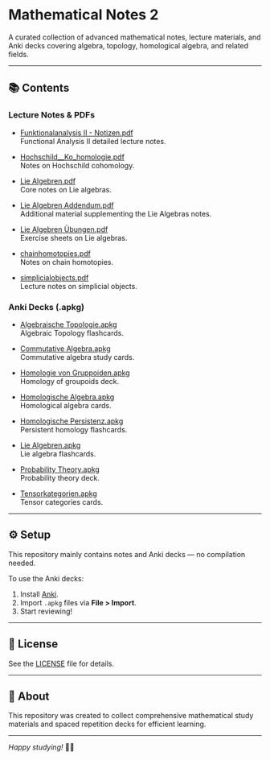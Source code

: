 # Mathematical Notes 2

A curated collection of advanced mathematical notes, lecture materials, and Anki decks covering algebra, topology, homological algebra, and related fields.

---

## 📚 Contents

### Lecture Notes & PDFs

- [Funktionalanalysis II - Notizen.pdf](Funktionalanalysis%20II%20-%20Notizen.pdf)  
  Functional Analysis II detailed lecture notes.

- [Hochschild__Ko_homologie.pdf](Hochschild__Ko_homologie.pdf)  
  Notes on Hochschild cohomology.

- [Lie Algebren.pdf](Lie%20Algebren.pdf)  
  Core notes on Lie algebras.

- [Lie Algebren Addendum.pdf](Lie%20Algebren%20Addendum.pdf)  
  Additional material supplementing the Lie Algebras notes.

- [Lie Algebren Übungen.pdf](Lie%20Algebren%20%C3%9Cbungen.pdf)  
  Exercise sheets on Lie algebras.

- [chainhomotopies.pdf](chainhomotopies.pdf)  
  Notes on chain homotopies.

- [simplicialobjects.pdf](simplicialobjects.pdf)  
  Lecture notes on simplicial objects.

### Anki Decks (.apkg)

- [Algebraische Topologie.apkg](Algebraische%20Topologie.apkg)  
  Algebraic Topology flashcards.

- [Commutative Algebra.apkg](Commutative%20Algebra.apkg)  
  Commutative algebra study cards.

- [Homologie von Gruppoiden.apkg](Homologie%20von%20Gruppoiden.apkg)  
  Homology of groupoids deck.

- [Homologische Algebra.apkg](Homologische%20Algebra.apkg)  
  Homological algebra cards.

- [Homologische Persistenz.apkg](Homologische%20Persistenz.apkg)  
  Persistent homology flashcards.

- [Lie Algebren.apkg](Lie%20Algebren.apkg)  
  Lie algebra flashcards.

- [Probability Theory.apkg](Probability%20Theory.apkg)  
  Probability theory deck.

- [Tensorkategorien.apkg](Tensorkategorien.apkg)  
  Tensor categories cards.

---

## ⚙️ Setup

This repository mainly contains notes and Anki decks — no compilation needed.

To use the Anki decks:

1. Install [Anki](https://apps.ankiweb.net/).
2. Import `.apkg` files via **File > Import**.
3. Start reviewing!

---

## 📜 License

See the [LICENSE](LICENSE) file for details.

---

## 🐾 About

This repository was created to collect comprehensive mathematical study materials and spaced repetition decks for efficient learning.

---

*Happy studying!* 📖✨
